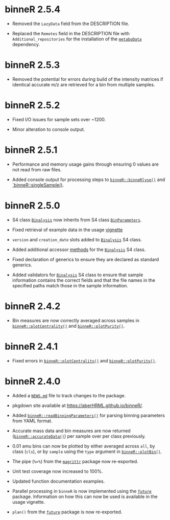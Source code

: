 # binneR 2.5.4

* Removed the `LazyData` field from the DESCRIPTION file.

* Replaced the `Remotes` field in the DESCRIPTION file with `Additional_repositories` for the installation of the [`metaboData`](https://aberhrml.github.io/metaboData/) dependency.

# binneR 2.5.3

* Removed the potential for errors during build of the intensity matrices if identical accurate m/z are retrieved for a bin from multiple samples. 

# binneR 2.5.2

* Fixed I/O issues for sample sets over ~1200.

* Minor alteration to console output.

# binneR 2.5.1

* Performance and memory usage gains through ensuring 0 values are not read from raw files.

* Added console output for processing steps to [`binneR::binneRlyse()`](https://aberhrml.github.io/binneR/reference/binneRlyse.html) and [`binneR::singleSample()](https://aberhrml.github.io/binneR/reference/singleSample.html).

# binneR 2.5.0

* S4 class [`Binalysis`](https://aberhrml.github.io/binneR/reference/Binalysis-class.html) now inherits from S4 class [`BinParameters`](https://aberhrml.github.io/binneR/reference/BinParameters-class.html).

* Fixed retrieval of example data in the usage [vignette](https://aberhrml.github.io/binneR/articles/binneR.html)

* `version` and `creation_date` slots added to [`Binalysis`](https://aberhrml.github.io/binneR/reference/Binalysis-class.html) S4 class.

* Added additional accessor [methods](https://aberhrml.github.io/binneR/reference/results.html) for the [`Binalysis`](https://aberhrml.github.io/binneR/reference/Binalysis-class.html) S4 class.

* Fixed declaration of generics to ensure they are declared as standard generics.

* Added validators for [`Binalysis`](https://aberhrml.github.io/binneR/reference/Binalysis-class.html) S4 class to ensure that sample information contains the correct fields and that the file names in the specified paths match those in the sample information.

# binneR 2.4.2

* Bin measures are now correctly averaged across samples in [`binneR::plotCentrality()`](https://aberHRML.github.io/binneR/reference/plotCentrality.html) and [`binneR::plotPurity()`](https://aberHRML.github.io/binneR/reference/plotPurity.html).

# binneR 2.4.1

* Fixed errors in [`binneR::plotCentrality()`](https://aberHRML.github.io/binneR/reference/plotCentrality.html) and [`binneR::plotPurity()`](https://aberHRML.github.io/binneR/reference/plotPurity.html).

# binneR 2.4.0

* Added a [`NEWS.md`](https://aberHRML.github.io/binneR/news/index.html) file to track changes to the package.

* pkgdown site available at <https://aberHRML.github.io/binneR/>.

* Added [`binneR::readBinningParameters()`](https://aberHRML.github.io/binneR/reference/readBinningParameters.html) for parsing binning parameters from YAML format.

* Accurate mass data and bin measures are now returned ([`binneR::accurateData()`](https://aberHRML.github.io/binneR/reference/accurateData.html)) per sample over per class previously.

* 0.01 amu bins can now be plotted by either averaged across `all`, by class (`cls`), or by `sample` using the `type` argument in [`binneR::plotBin()`](https://aberHRML.github.io/binneR/reference/plotBin.html).

* The pipe (`%>%`) from the [`magrittr`](https://magrittr.tidyverse.org/) package now re-exported.

* Unit test coverage now increased to 100%.

* Updated function documentation examples.

* Parallel processing in `binneR` is now implemented using the [`future`](https://cran.r-project.org/package=future) package.
Information on how this can now be used is available in the usage vignette.

* `plan()` from the [`future`](https://cran.r-project.org/package=future) package is now  re-exported.
